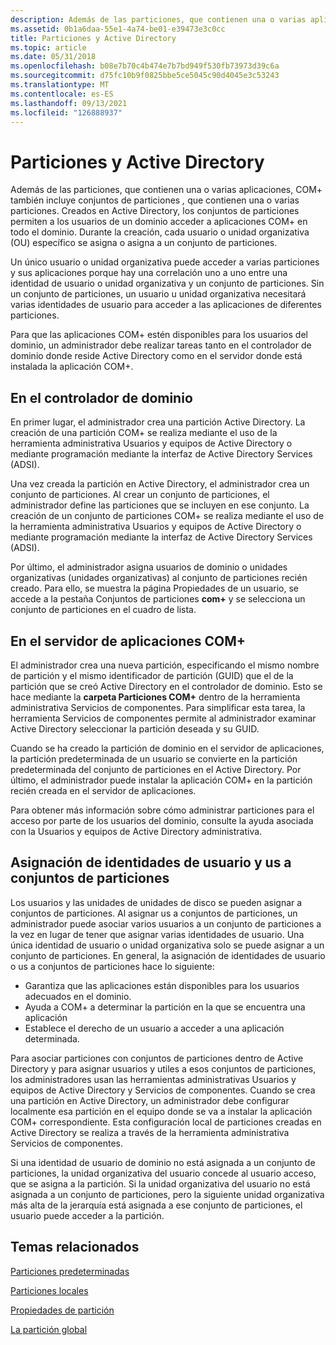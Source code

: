 ```yaml
---
description: Además de las particiones, que contienen una o varias aplicaciones, COM+ también incluye conjuntos de particiones, que contienen una o varias particiones.
ms.assetid: 0b1a6daa-55e1-4a74-be01-e39473e3c0cc
title: Particiones y Active Directory
ms.topic: article
ms.date: 05/31/2018
ms.openlocfilehash: b08e7b70c4b474e7b7bd949f530fb73973d39c6a
ms.sourcegitcommit: d75fc10b9f0825bbe5ce5045c90d4045e3c53243
ms.translationtype: MT
ms.contentlocale: es-ES
ms.lasthandoff: 09/13/2021
ms.locfileid: "126888937"
---
```

# <a name="partitions-and-active-directory"></a>Particiones y Active Directory

Además de las particiones, que contienen una o varias aplicaciones, COM+ también incluye conjuntos de particiones *,* que contienen una o varias particiones. Creados en Active Directory, los conjuntos de particiones permiten a los usuarios de un dominio acceder a aplicaciones COM+ en todo el dominio. Durante la creación, cada usuario o unidad organizativa (OU) específico se asigna o asigna a un conjunto de particiones.

Un único usuario o unidad organizativa puede acceder a varias particiones y sus aplicaciones porque hay una correlación uno a uno entre una identidad de usuario o unidad organizativa y un conjunto de particiones. Sin un conjunto de particiones, un usuario u unidad organizativa necesitará varias identidades de usuario para acceder a las aplicaciones de diferentes particiones.

Para que las aplicaciones COM+ estén disponibles para los usuarios del dominio, un administrador debe realizar tareas tanto en el controlador de dominio donde reside Active Directory como en el servidor donde está instalada la aplicación COM+.

## <a name="on-the-domain-controller"></a>En el controlador de dominio

En primer lugar, el administrador crea una partición Active Directory. La creación de una partición COM+ se realiza mediante el uso de la herramienta administrativa Usuarios y equipos de Active Directory o mediante programación mediante la interfaz de Active Directory Services (ADSI).

Una vez creada la partición en Active Directory, el administrador crea un conjunto de particiones. Al crear un conjunto de particiones, el administrador define las particiones que se incluyen en ese conjunto. La creación de un conjunto de particiones COM+ se realiza mediante el uso de la herramienta administrativa Usuarios y equipos de Active Directory o mediante programación mediante la interfaz de Active Directory Services (ADSI).

Por último, el administrador asigna usuarios de dominio o unidades organizativas (unidades organizativas) al conjunto de particiones recién creado. Para ello, se muestra  la página Propiedades de un usuario, se accede a la pestaña Conjuntos de particiones **com+** y se selecciona un conjunto de particiones en el cuadro de lista.

## <a name="on-the-com-application-server"></a>En el servidor de aplicaciones COM+

El administrador crea una nueva partición, especificando el mismo nombre de partición y el mismo identificador de partición (GUID) que el de la partición que se creó Active Directory en el controlador de dominio. Esto se hace mediante la **carpeta Particiones COM+** dentro de la herramienta administrativa Servicios de componentes. Para simplificar esta tarea, la herramienta Servicios de componentes permite al administrador examinar Active Directory seleccionar la partición deseada y su GUID.

Cuando se ha creado la partición de dominio en el servidor de aplicaciones, la partición predeterminada de un usuario se convierte en la partición predeterminada del conjunto de particiones en el Active Directory. Por último, el administrador puede instalar la aplicación COM+ en la partición recién creada en el servidor de aplicaciones.

Para obtener más información sobre cómo administrar particiones para el acceso por parte de los usuarios del dominio, consulte la ayuda asociada con la Usuarios y equipos de Active Directory administrativa.

## <a name="mapping-user-identities-and-ous-to-partition-sets"></a>Asignación de identidades de usuario y us a conjuntos de particiones

Los usuarios y las unidades de unidades de disco se pueden asignar a conjuntos de particiones. Al asignar us a conjuntos de particiones, un administrador puede asociar varios usuarios a un conjunto de particiones a la vez en lugar de tener que asignar varias identidades de usuario. Una única identidad de usuario o unidad organizativa solo se puede asignar a un conjunto de particiones. En general, la asignación de identidades de usuario o us a conjuntos de particiones hace lo siguiente:

-   Garantiza que las aplicaciones están disponibles para los usuarios adecuados en el dominio.
-   Ayuda a COM+ a determinar la partición en la que se encuentra una aplicación
-   Establece el derecho de un usuario a acceder a una aplicación determinada.

Para asociar particiones con conjuntos de particiones dentro de Active Directory y para asignar usuarios y utiles a esos conjuntos de particiones, los administradores usan las herramientas administrativas Usuarios y equipos de Active Directory y Servicios de componentes. Cuando se crea una partición en Active Directory, un administrador debe configurar localmente esa partición en el equipo donde se va a instalar la aplicación COM+ correspondiente. Esta configuración local de particiones creadas en Active Directory se realiza a través de la herramienta administrativa Servicios de componentes.

Si una identidad de usuario de dominio no está asignada a un conjunto de particiones, la unidad organizativa del usuario concede al usuario acceso, que se asigna a la partición. Si la unidad organizativa del usuario no está asignada a un conjunto de particiones, pero la siguiente unidad organizativa más alta de la jerarquía está asignada a ese conjunto de particiones, el usuario puede acceder a la partición.

## <a name="related-topics"></a>Temas relacionados

<dl> <dt>

[Particiones predeterminadas](default-partitions.md)
</dt> <dt>

[Particiones locales](local-partitions.md)
</dt> <dt>

[Propiedades de partición](partition-properties.md)
</dt> <dt>

[La partición global](the-global-partition.md)
</dt> </dl>

 

 



